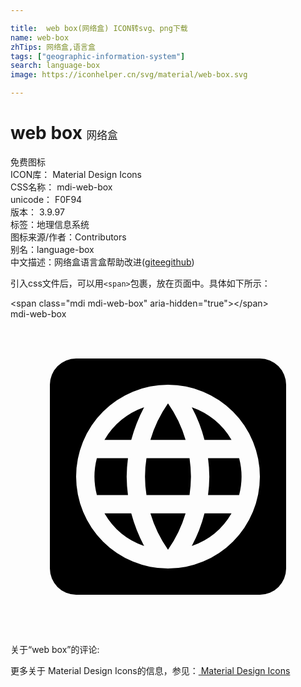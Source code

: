 ```yaml
---

title:  web box(网络盒) ICON转svg、png下载
name: web-box
zhTips: 网络盒,语言盒
tags: ["geographic-information-system"]
search: language-box
image: https://iconhelper.cn/svg/material/web-box.svg

---
```


# web box  <small style="font-size: 60%;font-weight: 100">网络盒</small>


<div class="detail-page">
<p>
<span><span class="badge-success badge">免费图标</span> </span>
<br/>
<span>
ICON库：
<span class="badge-secondary badge">Material Design Icons</span> 
</span>
<br/>
<span>
CSS名称：
<span class="badge-secondary badge">mdi-web-box</span> 
</span>
<br/>
<span>
unicode：
<span class="badge-secondary badge">F0F94</span> 
<copy-btn content='F0F94' btn-title=""></copy-btn>
<copy-btn :content='String.fromCodePoint(parseInt("F0F94", 16))' btn-title="复制U"></copy-btn>
</span>
<br/>
<span>
版本：
<span class="badge-secondary badge">3.9.97</span> 
</span><br/><span>标签：<span class="badge-light badge"><router-link to="/tags/geographic-information-system.html">地理信息系统</router-link></span></span>
<br/>
<span>图标来源/作者：<span class="badge-light badge">Contributors</span></span> 
<br/>
<span>别名：<span class="badge-light badge">language-box</span></span><br/><span class="zh-detail">中文描述：<span class="badge-primary badge">网络盒</span><span class="badge-primary badge">语言盒</span><span class="help-link"><span>帮助改进</span>(<a href="https://gitee.com/liuwave/icon-helper/edit/master/json/material/web-box.json" target="_blank" rel="noopener noreferrer">gitee</a><a href="https://github.com/liuwave/icon-helper/edit/master/json/material/web-box.json" target="_blank" rel="noopener noreferrer">github</a></span>)</span><br/>
</p>
</div>
<div class="alert alert-dark">
  <i class="mdi mdi-web-box mdi-48px"></i>
  <i class="mdi mdi-web-box mdi-36px"></i>
  <i class="mdi mdi-web-box mdi-24px"></i>
  <i class="mdi mdi-web-box mdi-18px"></i>
</div>
<div>
  <p>引入css文件后，可以用<code>&lt;span&gt;</code>包裹，放在页面中。具体如下所示：    
  </p>
  <div class="alert alert-primary" style="font-size: 14px">
    &lt;span class="mdi mdi-web-box" aria-hidden="true"&gt;&lt;/span&gt;
    <copy-btn content='<span class="mdi mdi-web-box" aria-hidden="true"></span>'></copy-btn>
  </div>
  <div class="alert alert-secondary">
    <i class="mdi mdi-web-box"
    style="font-size: 24px"
    aria-hidden="true"></i> mdi-web-box
    <copy-btn content="mdi-web-box" btn-title="复制图标名称"></copy-btn>
  </div>
</div>
<div id="svg" class="svg-wrap">
<svg xmlns="http://www.w3.org/2000/svg" viewBox="0 0 24 24"><path d="M8.95 13.4H6.58A5.5 5.5 0 0 1 6.58 10.6H8.95A11.56 11.56 0 0 0 8.85 12A11.56 11.56 0 0 0 8.95 13.4M7.16 9.2H9.2A12.06 12.06 0 0 1 10.18 6.71A5.55 5.55 0 0 0 7.16 9.2M16.84 9.2A5.59 5.59 0 0 0 13.81 6.71A10.95 10.95 0 0 1 14.78 9.2M12 17.57A9.5 9.5 0 0 0 13.34 14.8H10.66A9.5 9.5 0 0 0 12 17.57M12 6.42A9.53 9.53 0 0 0 10.66 9.2H13.34A9.53 9.53 0 0 0 12 6.42M7.16 14.8A5.61 5.61 0 0 0 10.18 17.29A12.06 12.06 0 0 1 9.2 14.8M21 5V19A2 2 0 0 1 19 21H5A2 2 0 0 1 3 19V5A2 2 0 0 1 5 3H19A2 2 0 0 1 21 5M19 12A7 7 0 1 0 12 19A7 7 0 0 0 19 12M15.15 12A11.56 11.56 0 0 1 15.05 13.4H17.42A5.5 5.5 0 0 0 17.42 10.6H15.05A11.56 11.56 0 0 1 15.15 12M13.81 17.29A5.62 5.62 0 0 0 16.84 14.8H14.78A10.95 10.95 0 0 1 13.81 17.29M10.36 10.6A8.81 8.81 0 0 0 10.36 13.4H13.64A10.3 10.3 0 0 0 13.75 12A10.21 10.21 0 0 0 13.64 10.6Z" /></svg>
</div>
<detail full-name='mdi-web-box'></detail>
<div>
<p>关于“web box”的评论:</p>
</div>
<Vssue title="关于“web box”的评论" ></Vssue>    
<div><p>更多关于 Material Design Icons的信息，参见：<a target="_blank" href="https://iconhelper.cn/material.html"> Material Design Icons</a>
</p></div>
